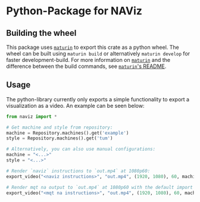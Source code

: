# Python-Package for NAViz

## Building the wheel

This package uses [`maturin`](https://github.com/PyO3/maturin) to export this crate as a python wheel.
The wheel can be built using `maturin build` or alternatively `maturin develop` for faster development-build.
For more information on [`maturin`](https://github.com/PyO3/maturin) and the difference between the build commands,
see [`maturin`'s README](https://github.com/PyO3/maturin?tab=readme-ov-file#maturin).

## Usage

The python-library currently only exports a simple functionality to export a visualization as a video.
An example can be seen below:
```python
from naviz import *

# Get machine and style from repository:
machine = Repository.machines().get('example')
style = Repository.machines().get('tum')

# Alternatively, you can also use manual configurations:
machine = "<...>"
style = "<...>"

# Render `naviz` instructions to `out.mp4` at 1080p60:
export_video("<naviz instructions>", "out.mp4", (1920, 1080), 60, machine, style)

# Render mqt na output to `out.mp4` at 1080p60 with the default import options:
export_video("<mqt na instructions>", "out.mp4", (1920, 1080), 60, machine, style, default_import_settings("MqtNa")) # Alternatively substitute the call to `default_import_settings` with your custom import settings
```
